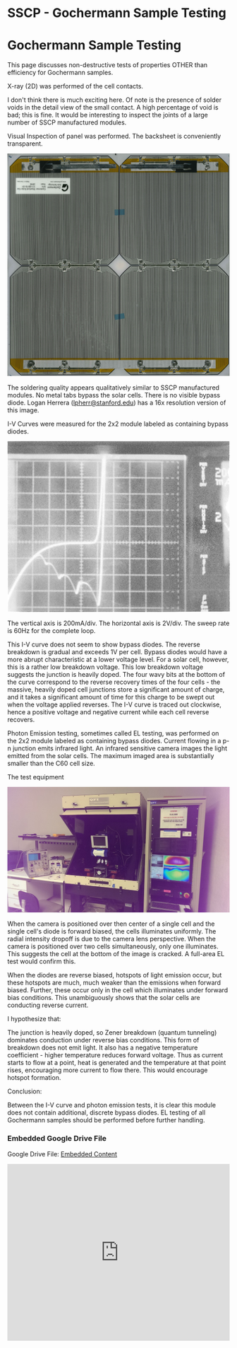 # SSCP - Gochermann Sample Testing

# Gochermann Sample Testing

This page discusses non-destructive tests of properties OTHER than efficiency for Gochermann samples.

X-ray (2D) was performed of the cell contacts. 

I don't think there is much exciting here. Of note is the presence of solder voids in the detail view of the small contact. A high percentage of void is bad; this is fine. It would be interesting to inspect the joints of a large number of SSCP manufactured modules.

Visual Inspection of panel was performed. The backsheet is conveniently transparent. 

![](../../../../../assets/image_1da3d8cd2f.png)

The soldering quality appears qualitatively similar to SSCP manufactured modules. No metal tabs bypass the solar cells. There is no visible bypass diode. Logan Herrera (lpherr@stanford.edu) has a 16x resolution version of this image.

I-V Curves were measured for the 2x2 module labeled as containing bypass diodes.

![](../../../../../assets/image_59002297bb.png)

The vertical axis is 200mA/div. The horizontal axis is 2V/div. The sweep rate is 60Hz for the complete loop.

This I-V curve does not seem to show bypass diodes. The reverse breakdown is gradual and exceeds 1V per cell. Bypass diodes would have a more abrupt characteristic at a lower voltage level. For a solar cell, however, this is a rather low breakdown voltage. This low breakdown voltage suggests the junction is heavily doped. The four wavy bits at the bottom of the curve correspond to the reverse recovery times of the four cells - the massive, heavily doped cell junctions store a significant amount of charge, and it takes a significant amount of time for this charge to be swept out when the voltage applied reverses. The I-V curve is traced out clockwise, hence a positive voltage and negative current while each cell reverse recovers.

Photon Emission testing, sometimes called EL testing, was performed on the 2x2 module labeled as containing bypass diodes. Current flowing in a p-n junction emits infrared light. An infrared sensitive camera images the light emitted from the solar cells. The maximum imaged area is substantially smaller than the C60 cell size.

The test equipment

![](../../../../../assets/image_9e03d79ca6.jpg)

When the camera is positioned over then center of a single cell and the single cell's diode is forward biased, the cells illuminates uniformly. The radial intensity dropoff is due to the camera lens perspective. When the camera is positioned over two cells simultaneously, only one illuminates. This suggests the cell at the bottom of the image is cracked. A full-area EL test would confirm this.

When the diodes are reverse biased, hotspots of light emission occur, but these hotspots are much, much weaker than the emissions when forward biased. Further, these occur only in the cell which illuminates under forward bias conditions. This unambiguously shows that the solar cells are conducting reverse current. 

I hypothesize that:

The junction is heavily doped, so Zener breakdown (quantum tunneling) dominates conduction under reverse bias conditions. This form of breakdown does not emit light. It also has a negative temperature coefficient - higher temperature reduces forward voltage. Thus as current starts to flow at a point, heat is generated and the temperature at that point rises, encouraging more current to flow there. This would encourage hotspot formation.

Conclusion:

Between the I-V curve and photon emission tests, it is clear this module does not contain additional, discrete bypass diodes. EL testing of all Gochermann samples should be performed before further handling.

[](https://drive.google.com/folderview?id=1UkfOxDsF3koyKx2sWzZbO7d_1FbZ1D4z)

### Embedded Google Drive File

Google Drive File: [Embedded Content](https://drive.google.com/embeddedfolderview?id=1UkfOxDsF3koyKx2sWzZbO7d_1FbZ1D4z#list)

<iframe width="100%" height="400" src="https://drive.google.com/embeddedfolderview?id=1UkfOxDsF3koyKx2sWzZbO7d_1FbZ1D4z#list" frameborder="0"></iframe>

